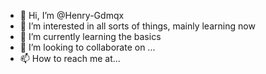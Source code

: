 - 👋 Hi, I’m @Henry-Gdmqx
- 👀 I’m interested in all sorts of things, mainly learning now
- 🌱 I’m currently learning the basics
- 💞️ I’m looking to collaborate on ...
- 📫 How to reach me at...

<!---
Henry-Gdmqx/Henry-Gdmqx is a ✨ special ✨ repository because its `README.md` (this file) appears on your GitHub profile.
You can click the Preview link to take a look at your changes.
--->
